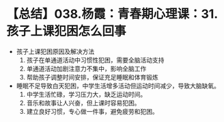 # 【总结】038.杨霞：青春期心理课：31.孩子上课犯困怎么回事

-   孩子上课犯困原因及解决方法
    1.  孩子在单通道活动中习惯性犯困，需要全脑活动支持
    2.  单通道活动加剧注意力不集中，影响全脑工作
    3.  帮助孩子调整时间安排，保证充足睡眠和体育锻炼
-   睡眠不足导致白天犯困，中学生活增多活动但运动时间减少，导致大脑缺氧。
    1.  中学生活忙碌，学习压力大，缺乏运动时间。
    2.  音乐和故事让人兴奋，但上课时容易犯困。
    3.  建立良好习惯，专心做一件事，避免疲劳和犯困。